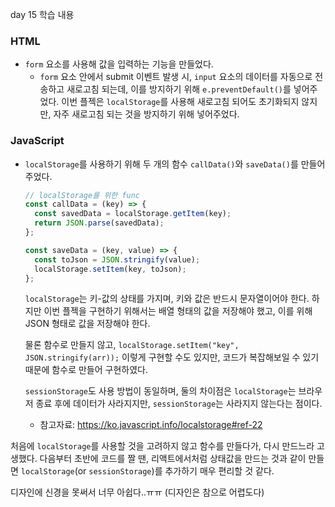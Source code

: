 day 15 학습 내용



### HTML

- `form` 요소를 사용해 값을 입력하는 기능을 만들었다.
  - `form` 요소 안에서 submit 이벤트 발생 시, `input` 요소의 데이터를 자동으로 전송하고 새로고침 되는데, 이를 방지하기 위해 `e.preventDefault()`를 넣어주었다. 이번 플젝은 `localStorage`를 사용해 새로고침 되어도 초기화되지 않지만, 자주 새로고침 되는 것을 방지하기 위해 넣어주었다.



### JavaScript

- `localStorage`를 사용하기 위해 두 개의 함수 `callData()`와 `saveData()`를 만들어주었다.

  ```js
  // localStorage를 위한 func
  const callData = (key) => {
    const savedData = localStorage.getItem(key);
    return JSON.parse(savedData);
  };
  
  const saveData = (key, value) => {
    const toJson = JSON.stringify(value);
    localStorage.setItem(key, toJson);
  };
  ```

  `localStorage`는 키-값의 상태를 가지며, 키와 값은 반드시 문자열이어야 한다. 하지만 이번 플젝을 구현하기 위해서는 배열 형태의 값을 저장해야 했고, 이를 위해 JSON 형태로 값을 저장해야 한다.

  물론 함수로 만들지 않고, `localStorage.setItem("key", JSON.stringify(arr));` 이렇게 구현할 수도 있지만, 코드가 복잡해보일 수 있기 때문에 함수로 만들어 구현하였다.

  `sessionStorage`도 사용 방법이 동일하며, 둘의 차이점은 `localStorage`는 브라우저 종료 후에 데이터가 사라지지만, `sessionStorage`는 사라지지 않는다는 점이다.

  - 참고자료: https://ko.javascript.info/localstorage#ref-22



처음에 `localStorage`를 사용할 것을 고려하지 않고 함수를 만들다가, 다시 만드느라 고생했다. 다음부터 초반에 코드를 짤 땐, 리액트에서처럼 상태값을 만드는 것과 같이 만들면 `localStorage`(or `sessionStorage`)를 추가하기 매우 편리할 것 같다.



디자인에 신경을 못써서 너무 아쉽다..ㅠㅠ (디자인은 참으로 어렵도다)
